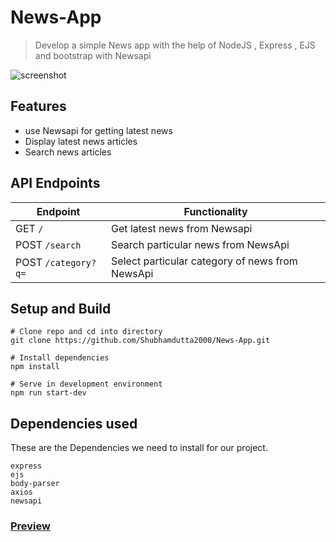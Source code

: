 # News-App

> Develop a simple News app with the help of NodeJS , Express , EJS and bootstrap with Newsapi

![screenshot](https://github.com/Shubhamdutta2000/News-App/screenshot/image.png)

## Features

- use Newsapi for getting latest news
- Display latest news articles
- Search news articles

## API Endpoints

| Endpoint            | Functionality                                   |
| ------------------- | ----------------------------------------------- |
| GET `/`             | Get latest news from Newsapi                    |
| POST `/search`      | Search particular news from NewsApi             |
| POST `/category?q=` | Select particular category of news from NewsApi |

## Setup and Build

```
# Clone repo and cd into directory
git clone https://github.com/Shubhamdutta2000/News-App.git
```

```
# Install dependencies
npm install

# Serve in development environment
npm run start-dev

```

## Dependencies used

These are the Dependencies we need to install for our project.

```
express
ejs
body-parser
axios
newsapi
```

### [Preview]()

